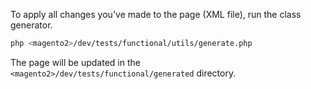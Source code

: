 To apply all changes you've made to the page (XML file), run the class generator.

```bash
php <magento2>/dev/tests/functional/utils/generate.php
```

The page will be updated in the `<magento2>/dev/tests/functional/generated` directory.
